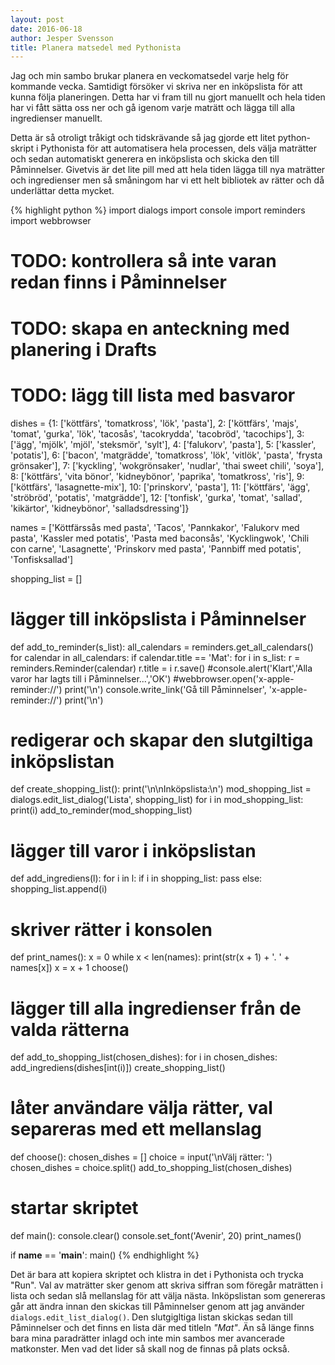 ```yaml
---
layout: post
date: 2016-06-18
author: Jesper Svensson
title: Planera matsedel med Pythonista
---
```


Jag och min sambo brukar planera en veckomatsedel varje helg för kommande vecka. Samtidigt försöker vi skriva ner en inköpslista för att kunna följa planeringen. Detta har vi fram till nu gjort manuellt och hela tiden har vi fått sätta oss ner och gå igenom varje maträtt och lägga till alla ingredienser manuellt.

Detta är så otroligt tråkigt och tidskrävande så jag gjorde ett litet python-skript i Pythonista för att automatisera hela processen, dels välja maträtter och sedan automatiskt generera en inköpslista och skicka den till Påminnelser. Givetvis är det lite pill med att hela tiden lägga till nya maträtter och ingredienser men så småningom har vi ett helt bibliotek av rätter och då underlättar detta mycket.

{% highlight python %}
import dialogs
import console
import reminders
import webbrowser

# TODO: kontrollera så inte varan redan finns i Påminnelser
# TODO: skapa en anteckning med planering i Drafts
# TODO: lägg till lista med basvaror

dishes = {1: ['köttfärs', 'tomatkross', 'lök', 'pasta'],
          2: ['köttfärs', 'majs', 'tomat', 'gurka', 'lök', 'tacosås', 'tacokrydda', 'tacobröd', 'tacochips'],
          3: ['ägg', 'mjölk', 'mjöl', 'steksmör', 'sylt'],
          4: ['falukorv', 'pasta'],
          5: ['kassler', 'potatis'],
          6: ['bacon', 'matgrädde', 'tomatkross', 'lök', 'vitlök', 'pasta', 'frysta grönsaker'],
          7: ['kyckling', 'wokgrönsaker', 'nudlar', 'thai sweet chili', 'soya'],
          8: ['köttfärs', 'vita bönor', 'kidneybönor', 'paprika', 'tomatkross', 'ris'],
          9: ['köttfärs', 'lasagnette-mix'],
          10: ['prinskorv', 'pasta'],
          11: ['köttfärs', 'ägg', 'ströbröd', 'potatis', 'matgrädde'],
          12: ['tonfisk', 'gurka', 'tomat', 'sallad', 'kikärtor', 'kidneybönor', 'salladsdressing']}

names = ['Köttfärssås med pasta',
         'Tacos',
         'Pannkakor',
         'Falukorv med pasta',
         'Kassler med potatis',
         'Pasta med baconsås',
         'Kycklingwok',
         'Chili con carne',
         'Lasagnette',
         'Prinskorv med pasta',
         'Pannbiff med potatis',
         'Tonfisksallad']

shopping_list = []

# lägger till inköpslista i Påminnelser
def add_to_reminder(s_list):
  all_calendars = reminders.get_all_calendars()
  for calendar in all_calendars:
    if calendar.title == 'Mat':
      for i in s_list:
        r = reminders.Reminder(calendar)
        r.title = i
        r.save()
  #console.alert('Klart','Alla varor har lagts till i Påminnelser...','OK')
  #webbrowser.open('x-apple-reminder://')
  print('\n')
  console.write_link('Gå till Påminnelser', 'x-apple-reminder://')
  print('\n')

# redigerar och skapar den slutgiltiga inköpslistan
def create_shopping_list():
  print('\n\nInköpslista:\n')
  mod_shopping_list = dialogs.edit_list_dialog('Lista', shopping_list)
  for i in mod_shopping_list:
    print(i)
  add_to_reminder(mod_shopping_list)

# lägger till varor i inköpslistan
def add_ingrediens(l):
  for i in l:
    if i in shopping_list:
      pass
    else:
      shopping_list.append(i)

# skriver rätter i konsolen
def print_names():
  x = 0
  while x < len(names):
    print(str(x + 1) + '. ' + names[x])
    x = x + 1
  choose()

# lägger till alla ingredienser från de valda rätterna
def add_to_shopping_list(chosen_dishes):
  for i in chosen_dishes:
    add_ingrediens(dishes[int(i)])
  create_shopping_list()

# låter användare välja rätter, val separeras med ett mellanslag
def choose():
  chosen_dishes = []
  choice = input('\nVälj rätter: ')
  chosen_dishes = choice.split()
  add_to_shopping_list(chosen_dishes)

# startar skriptet
def main():
  console.clear()
  console.set_font('Avenir', 20)
  print_names()

if __name__ == '__main__':
  main()
{% endhighlight %}

Det är bara att kopiera skriptet och klistra in det i Pythonista och trycka "Run". Val av maträtter sker genom att skriva siffran som föregår maträtten i lista och sedan slå mellanslag för att välja nästa. Inköpslistan som genereras går att ändra innan den skickas till Påminnelser genom att jag använder `dialogs.edit_list_dialog()`. Den slutgigltiga listan skickas sedan till Påminnelser och det finns en lista där med titleln *"Mat"*.
Än så länge finns bara mina paradrätter inlagd och inte min sambos mer avancerade matkonster. Men vad det lider så skall nog de finnas på plats också. 
